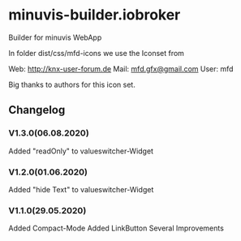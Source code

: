 # minuvis-builder.iobroker
Builder for minuvis WebApp

In folder dist/css/mfd-icons we use the Iconset from

Web: http://knx-user-forum.de Mail: mfd.gfx@gmail.com User: mfd

Big thanks to authors for this icon set. 

## Changelog

### V1.3.0(06.08.2020)
Added "readOnly" to valueswitcher-Widget

### V1.2.0(01.06.2020)
Added "hide Text" to valueswitcher-Widget

### V1.1.0(29.05.2020)
Added Compact-Mode
Added LinkButton
Several Improvements

